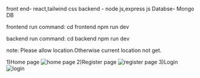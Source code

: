 front end- react,tailwind css
backend - node js,express js
Databse- Mongo DB

frontend run command:
    cd frontend
    npm run dev


backend run command:
    cd backend
    npm run dev



note: Please allow location.Otherwise current location not get. 

1)Home page
    ![home page](https://github.com/sreeraj-1122/weather-application/assets/85874548/dcfe0803-f4b1-4602-8b4c-95f984f63471)
2)Register page
    ![register page](https://github.com/sreeraj-1122/weather-application/assets/85874548/b88733f5-a6db-4acc-96c8-a092ab1257e1)
3)Login
![login](https://github.com/sreeraj-1122/weather-application/assets/85874548/6b092fc6-85d5-48d8-9b46-013a83e5e6f2)

